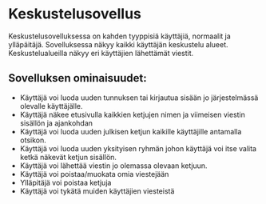 # Keskustelusovellus

Keskustelusovelluksessa on kahden tyyppisiä käyttäjiä, normaalit ja ylläpäitäjä.
Sovelluksessa näkyy kaikki käyttäjän keskustelu alueet. Keskustelualueilla näkyy eri käyttäjien lähettämät viestit. 

## Sovelluksen ominaisuudet:

- Käyttäjä voi luoda uuden tunnuksen tai kirjautua sisään jo järjestelmässä olevalle käyttäjälle.
- Käyttäjä näkee etusivulla kaikkien ketjujen nimen ja viimeisen viestin sisällön ja ajankohdan
- Käyttäjä voi luoda uuden julkisen ketjun kaikille käyttäjille antamalla otsikon.
- Käyttäjä voi luoda uuden yksityisen ryhmän johon käyttäjä voi itse valita ketkä näkevät ketjun sisällön.
- Käyttäjä voi lähettää viestin jo olemassa olevaan ketjuun.
- Käyttäjä voi poistaa/muokata omia viestejään
- Ylläpitäjä voi poistaa ketjuja
- Käyttäjä voi tykätä muiden käyttäjien viesteistä

